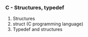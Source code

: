 ### C - Structures, typedef
1. Structures
2. struct (C programming language)
3. Typedef and structures
